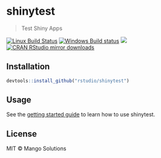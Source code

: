 


# shinytest

> Test Shiny Apps

[![Linux Build Status](https://travis-ci.org/rstudio/shinytest.svg?branch=master)](https://travis-ci.org/rstudio/shinytest)
[![Windows Build status](https://ci.appveyor.com/api/projects/status/github/rstudio/shinytest?svg=true)](https://ci.appveyor.com/project/rstudio/shinytest)
[![](http://www.r-pkg.org/badges/version/shinytest)](http://www.r-pkg.org/pkg/shinytest)
[![CRAN RStudio mirror downloads](http://cranlogs.r-pkg.org/badges/shinytest)](http://www.r-pkg.org/pkg/shinytest)

## Installation


```r
devtools::install_github("rstudio/shinytest")
```

## Usage

See the [getting started guide](https://rstudio.github.io/shinytest/articles/shinytest.html) to learn how to use shinytest.

## License

MIT © Mango Solutions
